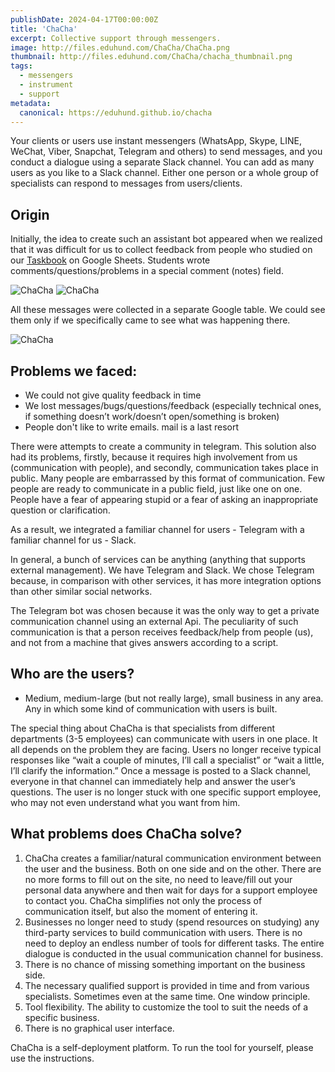 ```yaml
---
publishDate: 2024-04-17T00:00:00Z
title: 'ChaCha'
excerpt: Collective support through messengers.
image: http://files.eduhund.com/ChaCha/ChaCha.png
thumbnail: http://files.eduhund.com/ChaCha/chacha_thumbnail.png
tags:
  - messengers
  - instrument
  - support
metadata:
  canonical: https://eduhund.github.io/chacha
---
```


Your clients or users use instant messengers (WhatsApp, Skype, LINE, WeChat, Viber, Snapchat, Telegram and others) to send messages, and you conduct a dialogue using a separate Slack channel. You can add as many users as you like to a Slack channel. Either one person or a whole group of specialists can respond to messages from users/clients.

## Origin 
Initially, the idea to create such an assistant bot appeared when we realized that it was difficult for us to collect feedback from people who studied on our [Taskbook](https://eduhund.gumroad.com/l/bosses?_gl=1*19igkme*_ga*MjA0NjQzODgwMS4xNzEyMjk5MjUw*_ga_6LJN6D94N6*MTcxMzM0MTk2Mi40LjEuMTcxMzM0MzU5OS4wLjAuMA) on Google Sheets. Students wrote comments/questions/problems in a special comment (notes) field. 

![ChaCha](http://files.eduhund.com/ChaCha/bles_comments_1.png) 
![ChaCha](http://files.eduhund.com/ChaCha/tables_comments.png)

All these messages were collected in a separate Google table. We could see them only if we specifically came to see what was happening there.

![ChaCha](http://files.eduhund.com/ChaCha/chacha-messages.png)

## Problems we faced: 

- We could not give quality feedback in time
- We lost messages/bugs/questions/feedback (especially technical ones, if  something doesn’t work/doesn’t open/something is broken)
- People don't like to write emails. mail is a last resort

There were attempts to create a community in telegram. This solution also had its problems, firstly, because it requires high involvement from us (communication with people), and secondly, communication takes place in public. Many people are embarrassed by this format of communication. Few people are ready to communicate in a public field, just like one on one. People have a fear of appearing stupid or a fear of asking an inappropriate question or clarification.

As a result, we integrated a familiar channel for users - Telegram with a familiar channel for us - Slack.

In general, a bunch of services can be anything (anything that supports external management). We have Telegram and Slack. We chose Telegram because, in comparison with other services, it has more integration options than other similar social networks.

The Telegram bot was chosen because it was the only way to get a private communication channel using an external Api. The peculiarity of such communication is that a person receives feedback/help from people (us), and not from a machine that gives answers according to a script.

## Who are the users?

- Medium, medium-large (but not really large), small business in any area. Any in which some kind of communication with users is built.

The special thing about ChaCha is that specialists from different departments (3-5 employees) can communicate with users in one place. It all depends on the problem they are facing. Users no longer receive typical responses like “wait a couple of minutes, I’ll call a specialist” or “wait a little, I’ll clarify the information.” Once a message is posted to a Slack channel, everyone in that channel can immediately help and answer the user’s questions. The user is no longer stuck with one specific support employee, who may not even understand what you want from him.

## What problems does ChaCha solve?

1. ChaCha creates a familiar/natural communication environment between the user and the business. Both on one side and on the other. There are no more forms to fill out on the site, no need to leave/fill out your personal data anywhere and then wait for days for a support employee to contact you. ChaCha simplifies not only the process of communication itself, but also the moment of entering it.
2. Businesses no longer need to study (spend resources on studying) any third-party services to build communication with users. There is no need to deploy an endless number of tools for different tasks. The entire dialogue is conducted in the usual communication channel for business.
3. There is no chance of missing something important on the business side.
4. The necessary qualified support is provided in time and from various specialists. Sometimes even at the same time. One window principle.
5. Tool flexibility. The ability to customize the tool to suit the needs of a specific business.
6. There is no graphical user interface.

ChaCha is a self-deployment platform. To run the tool for yourself, please use the instructions.